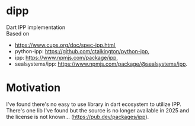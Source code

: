 # dipp
Dart IPP implementation  
Based on  
* https://www.cups.org/doc/spec-ipp.html,  
* python-ipp: https://github.com/ctalkington/python-ipp,  
* ipp: https://www.npmjs.com/package/ipp,  
* sealsystems/ipp: https://www.npmjs.com/package/@sealsystems/ipp.  
# Motivation
I've found there's no easy to use library in dart ecosystem to utilize IPP.  
There's one lib I've found but the source is no longer available in 2025 and the license is not known... (https://pub.dev/packages/ipp).
